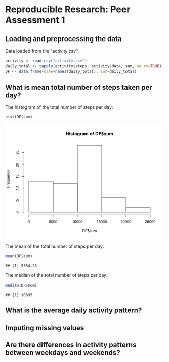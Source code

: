 # Reproducible Research: Peer Assessment 1


## Loading and preprocessing the data
Data loaded from file "activity.csv".

```r
activity <- read.csv("activity.csv")
daily_total <- tapply(activity$steps, activity$date, sum, na.rm=TRUE)
DF <- data.frame(date=names(daily_total), sum=daily_total)
```


## What is mean total number of steps taken per day?
The histogram of the total number of steps per day:

```r
hist(DF$sum)
```

![](PA1_template_files/figure-html/unnamed-chunk-2-1.png) 

The mean of the total number of steps per day:

```r
mean(DF$sum)
```

```
## [1] 9354.23
```

The median of the total number of steps per day:

```r
median(DF$sum)
```

```
## [1] 10395
```

## What is the average daily activity pattern?



## Imputing missing values



## Are there differences in activity patterns between weekdays and weekends?
